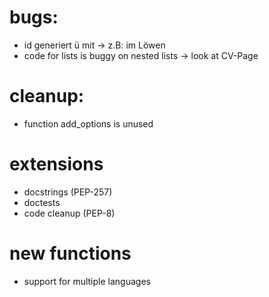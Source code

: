 bugs:
=====
- id generiert &uuml; mit -> z.B: im Löwen
- code for lists is buggy on nested lists -> look at CV-Page


cleanup:
========
- function add_options is unused


extensions
==========
- docstrings (PEP-257)
- doctests
- code cleanup (PEP-8)


new functions
=============
- support for multiple languages
